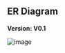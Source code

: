 ## ER Diagram

**Version: V0.1**

![image](https://github.com/user-attachments/assets/f6a34967-1217-426f-a3c2-4979f2fd0538)
